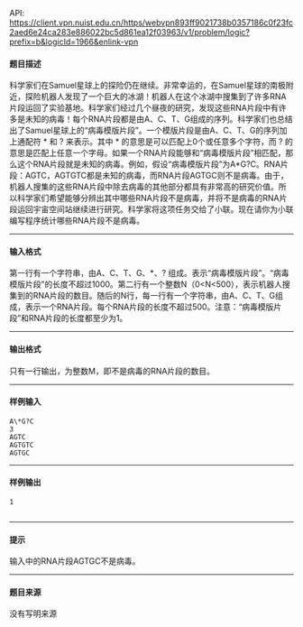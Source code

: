 API: https://client.vpn.nuist.edu.cn/https/webvpn893ff9021738b0357186c0f23fc2aed6e24ca283e886022bc5d861ea12f03963/v1/problem/logic?prefix=b&logicId=1966&enlink-vpn

#### 题目描述

科学家们在Samuel星球上的探险仍在继续。非常幸运的，在Samuel星球的南极附近，探险机器人发现了一个巨大的冰湖！机器人在这个冰湖中搜集到了许多RNA片段运回了实验基地。科学家们经过几个昼夜的研究，发现这些RNA片段中有许多是未知的病毒！每个RNA片段都是由A、C、T、G组成的序列。科学家们也总结出了Samuel星球上的“病毒模版片段”。一个模版片段是由A、C、T、G的序列加上通配符 \* 和 ? 来表示。其中 \* 的意思是可以匹配上0个或任意多个字符，而 ? 的意思是匹配上任意一个字母。如果一个RNA片段能够和“病毒模版片段”相匹配，那么这个RNA片段就是未知的病毒。例如，假设“病毒模版片段”为A\*G?C。RNA片段：AGTC，AGTGTC都是未知的病毒，而RNA片段AGTGC则不是病毒。由于，机器人搜集的这些RNA片段中除去病毒的其他部分都具有非常高的研究价值。所以科学家们希望能够分辨出其中哪些RNA片段不是病毒，并将不是病毒的RNA片段运回宇宙空间站继续进行研究。科学家将这项任务交给了小联。现在请你为小联编写程序统计哪些RNA片段不是病毒。

---

#### 输入格式

第一行有一个字符串，由A、C、T、G、\*、? 组成。表示“病毒模版片段”。“病毒模版片段”的长度不超过1000。第二行有一个整数N（0<N<500），表示机器人搜集到的RNA片段的数目。随后的N行，每一行有一个字符串，由A、C、T、G组成，表示一个RNA片段。每个RNA片段的长度不超过500。注意：“病毒模版片段”和RNA片段的长度都至少为1。

---

#### 输出格式

只有一行输出，为整数M，即不是病毒的RNA片段的数目。

---

#### 样例输入
```
A\*G?C
3
AGTC
AGTGTC
AGTGC

```

---

#### 样例输出
```
1


```

---

#### 提示

输入中的RNA片段AGTGC不是病毒。

---

#### 题目来源

没有写明来源
